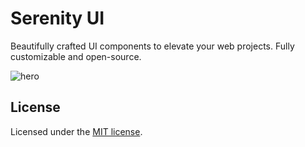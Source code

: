 # Serenity UI

Beautifully crafted UI components to elevate your web projects. Fully customizable and open-source.

![hero](https://i.postimg.cc/9fg2pznm/Screenshot-2025-08-22-152245.png)

## License

Licensed under the [MIT license](./LICENSE).
